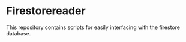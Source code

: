 # Firestorereader

This repository contains scripts for easily interfacing with the firestore database.
